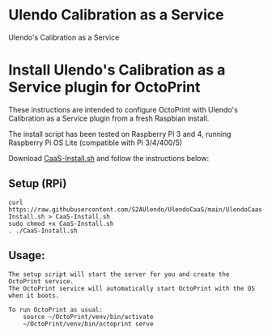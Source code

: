# Ulendo Calibration as a Service

Ulendo's Calibration as a Service

# Install Ulendo's Calibration as a Service plugin for OctoPrint

These instructions are intended to configure OctoPrint with Ulendo's Calibration as a Service plugin from a fresh Raspbian install.

The install script has been tested on Raspberry Pi 3 and 4, running Raspberry Pi OS Lite (compatible with Pi 3/4/400/5)

Download [CaaS-Install.sh](UlendoCaaS-Install.sh) and follow the instructions below:

## Setup (RPi)

	curl https://raw.githubusercontent.com/S2AUlendo/UlendoCaaS/main/UlendoCaas-Install.sh > CaaS-Install.sh
	sudo chmod +x CaaS-Install.sh
	. ./CaaS-Install.sh

## Usage:
	The setup script will start the server for you and create the OctoPrint service.
	The OctoPrint service will automatically start OctoPrint with the OS when it boots. 

	To run OctoPrint as usual:
		source ~/OctoPrint/venv/bin/activate
		~/OctoPrint/venv/bin/octoprint serve

